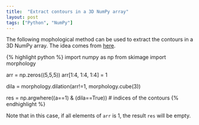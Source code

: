 ```yaml
---
title:  "Extract contours in a 3D NumPy array"
layout: post
tags: ["Python", "NumPy"]
---
```


The following mophological method can be used to extract the contours in a 3D NumPy array. The idea comes from [here](https://stackoverflow.com/questions/51696326/extracting-boundary-of-a-numpy-array).

{% highlight python %}
import numpy as np
from skimage import morphology

arr = np.zeros((5,5,5))
arr[1:4, 1:4, 1:4] = 1

dila = morphology.dilation(arr!=1, morphology.cube(3))

res = np.argwhere((a==1) & (dila==True)) # indices of the contours
{% endhighlight %}

Note that in this case, if all elements of `arr` is 1, the result `res` will be empty.
